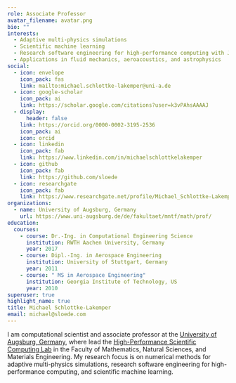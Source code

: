 ```yaml
---
role: Associate Professor
avatar_filename: avatar.png
bio: ""
interests:
  - Adaptive multi-physics simulations
  - Scientific machine learning
  - Research software engineering for high-performance computing with Julia
  - Applications in fluid mechanics, aeroacoustics, and astrophysics
social:
  - icon: envelope
    icon_pack: fas
    link: mailto:michael.schlottke-lakemper@uni-a.de
  - icon: google-scholar
    icon_pack: ai
    link: https://scholar.google.com/citations?user=k3vPAhsAAAAJ
  - display:
      header: false
    link: https://orcid.org/0000-0002-3195-2536
    icon_pack: ai
    icon: orcid
  - icon: linkedin
    icon_pack: fab
    link: https://www.linkedin.com/in/michaelschlottkelakemper
  - icon: github
    icon_pack: fab
    link: https://github.com/sloede
  - icon: researchgate
    icon_pack: fab
    link: https://www.researchgate.net/profile/Michael_Schlottke-Lakemper
organizations:
  - name: University of Augsburg, Germany
    url: https://www.uni-augsburg.de/de/fakultaet/mntf/math/prof/
education:
  courses:
    - course: Dr.-Ing. in Computational Engineering Science
      institution: RWTH Aachen University, Germany
      year: 2017
    - course: Dipl.-Ing. in Aerospace Engineering
      institution: University of Stuttgart, Germany
      year: 2011
    - course: " MS in Aerospace Engineering"
      institution: Georgia Institute of Technology, US
      year: 2010
superuser: true
highlight_name: true
title: Michael Schlottke-Lakemper
email: michael@sloede.com
---
```

I am computational scientist and associate professor at the
[University of Augsburg, Germany](https://www.uni-augsburg.de), where lead the
[High-Performance Scientific Computing Lab](https://www.uni-augsburg.de/de/fakultaet/mntf/math/prof/)
in the Faculty of Mathematics, Natural Sciences, and Materials Engineering.
My research focus is on numerical methods for adaptive multi-physics
simulations, research software engineering for high-performance computing, and
scientific machine learning.
